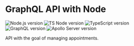 # GraphQL API with Node

<p align="left">
    <img src="https://img.shields.io/badge/node-v20.9.0-green?logo=node.js&labelColor=black" alt="Node.js version">
    <img src="https://img.shields.io/badge/tsnode-v2.0.0-darkblue?logo=tsnode&labelColor=black" alt="TS Node version">
    <img src="https://img.shields.io/badge/typescript-v5.7.3-blue?logo=typescript&labelColor=black" alt="TypeScript version">
    <img src="https://img.shields.io/badge/graphql-v16.10.0-white?logo=graphql&labelColor=black" alt="GraphQL version">
    <img src="https://img.shields.io/badge/apolloserver-v3.13.0-white?logo=apolloserver&labelColor=blue" alt="Apollo Server version">
</p>

API with the goal of managing appointments.